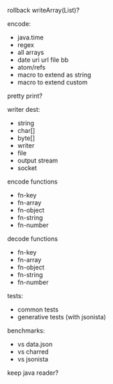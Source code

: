 
rollback writeArray(List)?

encode:
- java.time
- regex
- all arrays
- date uri url file bb
- atom/refs
- macro to extend as string
- macro to extend custom

pretty print?

writer dest:
- string
- char[]
- byte[]
- writer
- file
- output stream
- socket

encode functions
- fn-key
- fn-array
- fn-object
- fn-string
- fn-number

decode functions
- fn-key
- fn-array
- fn-object
- fn-string
- fn-number

tests:
- common tests
- generative tests (with jsonista)

benchmarks:
- vs data.json
- vs charred
- vs jsonista

keep java reader?
